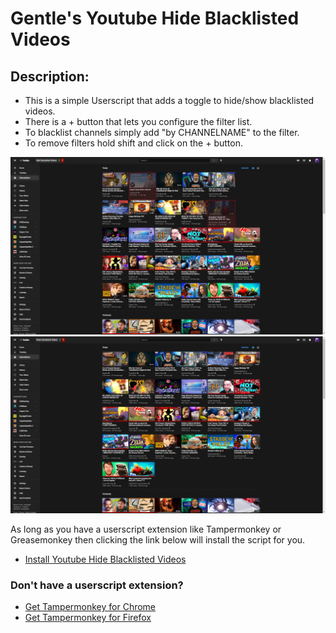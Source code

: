 

# Gentle's Youtube Hide Blacklisted Videos

## Description:
* This is a simple Userscript that adds a toggle to hide/show blacklisted videos. 
* There is a + button that lets you configure the filter list. 
* To blacklist channels simply add "by CHANNELNAME" to the filter. 
* To remove filters hold shift and click on the + button. 

![Preview Image](Off.png)
![Preview Image](On.png)


As long as you have a userscript extension like Tampermonkey or Greasemonkey then clicking the link below will install the script for you.
* [Install Youtube Hide Blacklisted Videos](https://github.com/GentlePuppet/Gentles_Tampermonkey_Userscripts/raw/main/Youtube%20Hide%20Blacklisted%20Videos/Youtube%20Hide%20Blacklisted%20Videos.user.js)

### Don't have a userscript extension?
* [Get Tampermonkey for Chrome](https://chrome.google.com/webstore/detail/tampermonkey/dhdgffkkebhmkfjojejmpbldmpobfkfo?hl=en)
* [Get Tampermonkey for Firefox](https://addons.mozilla.org/en-US/firefox/addon/tampermonkey/)
